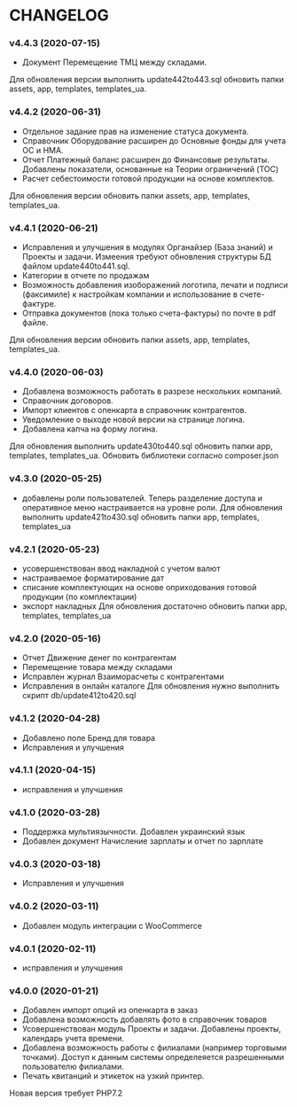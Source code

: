 CHANGELOG
=========

### v4.4.3 (2020-07-15) 
* Документ  Перемещение  ТМЦ между  складами.
 

Для  обновления  версии выполнить update442to443.sql обновить папки assets, app, templates, templates_ua. 


### v4.4.2 (2020-06-31) 
* Отдельное  задание  прав на  изменение  статуса  документа.
* Справочник  Оборудование  расширен  до  Основные фонды для учета ОС и НМА.
* Отчет  Платежный баланс  расширен  до  Финансовые  результаты. Добавлены  показатели,
 основанные  на  Теории ограничений (TOC)
* Расчет себестоимости  готовой продукции на  основе   комплектов.

Для  обновления  версии обновить папки assets, app, templates, templates_ua. 

### v4.4.1 (2020-06-21) 
* Исправления и улучшения  в  модулях Органайзер (База знаний) и  Проекты и задачи.  Измеения  требуют обновления  структуры  БД файлом update440to441.sql.
* Категории в  отчете по продажам
* Возможность  добавления изоборажений логотипа, печати  и подписи (факсимиле) к 
настройкам  компании  и использование  в счете-фактуре.
* Отправка  документов (пока только счета-фактуры) по  почте  в pdf файле.

Для  обновления  версии обновить папки assets, app, templates, templates_ua. 


### v4.4.0 (2020-06-03) 
* Добавлена  возможность работать в разрезе нескольких  компаний.
* Справочник договоров.
* Импорт клиентов  с  опенкарта в справочник контрагентов.
* Уведомление о выходе новой версии на странице логина.
* Добавлена  капча  на  форму логина.

Для  обновления выполнить update430to440.sql обновить папки  app, templates, templates_ua. Обновить библиотеки  согласно  composer.json

### v4.3.0 (2020-05-25) 
* добавлены роли пользователей. Теперь разделение доступа и оперативное меню настраивается на уровне  роли.
Для  обновления выполнить update421to430.sql обновить папки  app, templates, templates_ua


### v4.2.1 (2020-05-23) 
* усовершенствован  ввод накладной с учетом валют
* настраиваемое  форматирование дат
* списание комплектующих на основе оприходования готовой продукции (по  комплектации)
* экспорт накладных
Для  обновления достаточно  обновить папки  app, templates, templates_ua



### v4.2.0 (2020-05-16) 
* Отчет Движение денег по контрагентам
* Перемещение  товара между складами
* Исправлен  журнал  Взаиморасчеты с  контрагентами
* Исправления  в  онлайн каталоге
Для  обновления  нужно  выполнить скрипт db/update412to420.sql



### v4.1.2 (2020-04-28) 
* Добавлено  поле  Бренд для  товара
* Исправления  и улучшения
 

### v4.1.1 (2020-04-15) 
* исправления  и улучшения


### v4.1.0 (2020-03-28) 
* Поддержка мультиязычности. Добавлен  украинский  язык
* Добавлен  документ Начисление зарплаты и отчет  по  зарплате



### v4.0.3 (2020-03-18) 
* Исправления и улучшения 

### v4.0.2 (2020-03-11) 
* Добавлен  модуль интеграции с  WooCommerce

### v4.0.1 (2020-02-11) 
* исправления  и улучшения

### v4.0.0 (2020-01-21) 

* Добавлен импорт  опций из  опенкарта в  заказ
* Добавлена возможность  добавлять  фото в  справочник  товаров
* Усовершенствован  модуль Проекты и задачи.  Добавлены проекты,  календарь  учета  времени.
* Добавлена  возможность работы  с филиалами (например  торговыми точками). Доступ к данным 
системы определеяется  разрешенными  пользователю  филиалами.
* Печать  квитанций и этикеток  на  узкий принтер.
 
Новая версия  требует  PHP7.2

 
  

